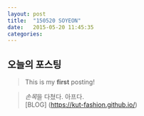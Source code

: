 ```yaml
---
layout: post
title:  "150520 SOYEON"
date:   2015-05-20 11:45:35
categories: 
---
```


## 오늘의 포스팅

>This is my **first** posting! 






>*손목*을 다쳤다. 아프다. </br>
>[BLOG] (https://kut-fashion.github.io/)